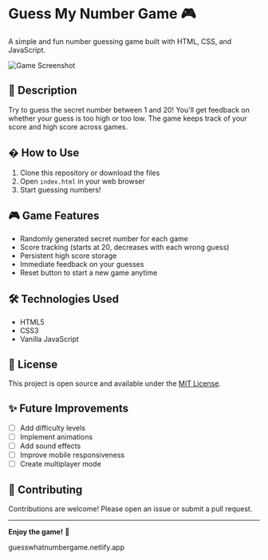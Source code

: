 # Guess My Number Game 🎮

A simple and fun number guessing game built with HTML, CSS, and JavaScript.

![Game Screenshot](screenshot.png) <!-- Add your screenshot file here -->

## 🎯 Description
Try to guess the secret number between 1 and 20! You'll get feedback on whether your guess is too high or too low. The game keeps track of your score and high score across games.

## � How to Use
1. Clone this repository or download the files
2. Open `index.html` in your web browser
3. Start guessing numbers!

## 🎮 Game Features
- Randomly generated secret number for each game
- Score tracking (starts at 20, decreases with each wrong guess)
- Persistent high score storage
- Immediate feedback on your guesses
- Reset button to start a new game anytime

## 🛠️ Technologies Used
- HTML5
- CSS3
- Vanilla JavaScript

## 📜 License
This project is open source and available under the [MIT License](LICENSE).

## ✨ Future Improvements
- [ ] Add difficulty levels
- [ ] Implement animations
- [ ] Add sound effects
- [ ] Improve mobile responsiveness
- [ ] Create multiplayer mode

## 🙌 Contributing
Contributions are welcome! Please open an issue or submit a pull request.

---
**Enjoy the game!** 🎉

guesswhatnumbergame.netlify.app
